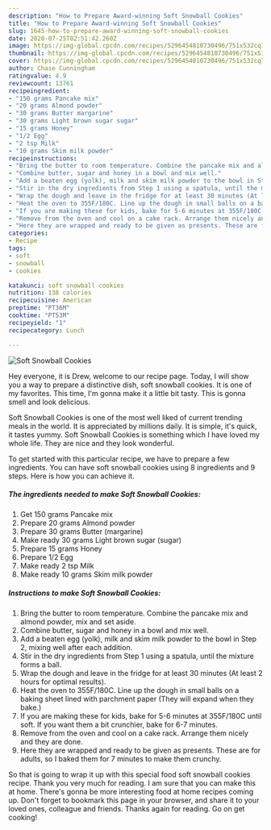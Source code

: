 ```yaml
---
description: "How to Prepare Award-winning Soft Snowball Cookies"
title: "How to Prepare Award-winning Soft Snowball Cookies"
slug: 1645-how-to-prepare-award-winning-soft-snowball-cookies
date: 2020-07-25T02:51:42.260Z
image: https://img-global.cpcdn.com/recipes/5296454810730496/751x532cq70/soft-snowball-cookies-recipe-main-photo.jpg
thumbnail: https://img-global.cpcdn.com/recipes/5296454810730496/751x532cq70/soft-snowball-cookies-recipe-main-photo.jpg
cover: https://img-global.cpcdn.com/recipes/5296454810730496/751x532cq70/soft-snowball-cookies-recipe-main-photo.jpg
author: Chase Cunningham
ratingvalue: 4.9
reviewcount: 13761
recipeingredient:
- "150 grams Pancake mix"
- "20 grams Almond powder"
- "30 grams Butter margarine"
- "30 grams Light brown sugar sugar"
- "15 grams Honey"
- "1/2 Egg"
- "2 tsp Milk"
- "10 grams Skim milk powder"
recipeinstructions:
- "Bring the butter to room temperature. Combine the pancake mix and almond powder, mix and set aside."
- "Combine butter, sugar and honey in a bowl and mix well."
- "Add a beaten egg (yolk), milk and skim milk powder to the bowl in Step 2, mixing well after each addition."
- "Stir in the dry ingredients from Step 1 using a spatula, until the mixture forms a ball."
- "Wrap the dough and leave in the fridge for at least 30 minutes (At least 2 hours for optimal results)."
- "Heat the oven to 355F/180C. Line up the dough in small balls on a baking sheet lined with parchment paper (They will expand when they bake.)"
- "If you are making these for kids, bake for 5-6 minutes at 355F/180C until soft. If you want them a bit crunchier, bake for 6-7 minutes."
- "Remove from the oven and cool on a cake rack. Arrange them nicely and they are done."
- "Here they are wrapped and ready to be given as presents. These are for adults, so I baked them for 7 minutes to make them crunchy."
categories:
- Recipe
tags:
- soft
- snowball
- cookies

katakunci: soft snowball cookies 
nutrition: 138 calories
recipecuisine: American
preptime: "PT36M"
cooktime: "PT53M"
recipeyield: "1"
recipecategory: Lunch

---
```



![Soft Snowball Cookies](https://img-global.cpcdn.com/recipes/5296454810730496/751x532cq70/soft-snowball-cookies-recipe-main-photo.jpg)

Hey everyone, it is Drew, welcome to our recipe page. Today, I will show you a way to prepare a distinctive dish, soft snowball cookies. It is one of my favorites. This time, I'm gonna make it a little bit tasty. This is gonna smell and look delicious.



Soft Snowball Cookies is one of the most well liked of current trending meals in the world. It is appreciated by millions daily. It is simple, it's quick, it tastes yummy. Soft Snowball Cookies is something which I have loved my whole life. They are nice and they look wonderful.


To get started with this particular recipe, we have to prepare a few ingredients. You can have soft snowball cookies using 8 ingredients and 9 steps. Here is how you can achieve it.

<!--inarticleads1-->

##### The ingredients needed to make Soft Snowball Cookies:

1. Get 150 grams Pancake mix
1. Prepare 20 grams Almond powder
1. Prepare 30 grams Butter (margarine)
1. Make ready 30 grams Light brown sugar (sugar)
1. Prepare 15 grams Honey
1. Prepare 1/2 Egg
1. Make ready 2 tsp Milk
1. Make ready 10 grams Skim milk powder




<!--inarticleads2-->

##### Instructions to make Soft Snowball Cookies:

1. Bring the butter to room temperature. Combine the pancake mix and almond powder, mix and set aside.
1. Combine butter, sugar and honey in a bowl and mix well.
1. Add a beaten egg (yolk), milk and skim milk powder to the bowl in Step 2, mixing well after each addition.
1. Stir in the dry ingredients from Step 1 using a spatula, until the mixture forms a ball.
1. Wrap the dough and leave in the fridge for at least 30 minutes (At least 2 hours for optimal results).
1. Heat the oven to 355F/180C. Line up the dough in small balls on a baking sheet lined with parchment paper (They will expand when they bake.)
1. If you are making these for kids, bake for 5-6 minutes at 355F/180C until soft. If you want them a bit crunchier, bake for 6-7 minutes.
1. Remove from the oven and cool on a cake rack. Arrange them nicely and they are done.
1. Here they are wrapped and ready to be given as presents. These are for adults, so I baked them for 7 minutes to make them crunchy.




So that is going to wrap it up with this special food soft snowball cookies recipe. Thank you very much for reading. I am sure that you can make this at home. There's gonna be more interesting food at home recipes coming up. Don't forget to bookmark this page in your browser, and share it to your loved ones, colleague and friends. Thanks again for reading. Go on get cooking!
